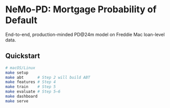 # NeMo-PD: Mortgage Probability of Default

End-to-end, production-minded PD@24m model on Freddie Mac loan-level data.

## Quickstart
```bash
# macOS/Linux
make setup
make abt      # Step 2 will build ABT
make features # Step 4
make train    # Step 5
make evaluate # Step 5–6
make dashboard
make serve
